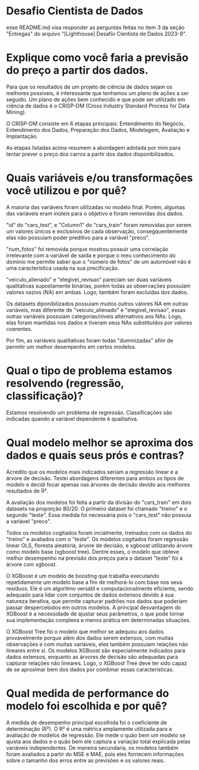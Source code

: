 # Desafio Cientista de Dados
esse README.md visa responder as perguntas feitas no item 3 da seção "Entregas" do arquivo "[Lighthouse] Desafio Cientista de Dados 2023-9".

# Explique como você faria a previsão do preço a partir dos dados.
Para que os resultados de um projeto de ciência de dados sejam os melhores possíveis, é interessante que tenhamos um plano de ações a ser seguido. Um plano de ações bem conhecido e que pode ser utilizado em ciência de dados é o CRISP-DM (Cross Industry Standard Process for Data Mining). 

O CRISP-DM consiste em 6 etapas principais: Entendimento do Negócio, Entendimento dos Dados, Preparação dos Dados, Modelagem, Avaliação e Implantação. 

As etapas listadas acima resumem a abordagem adotada por mim para tentar prever o preço dos carros a partir dos dados disponibilizados.

# Quais variáveis e/ou transformações você utilizou e por quê?
A maioria das variáveis foram utilizadas no modelo final. Porém, algumas das variáveis eram inúteis para o objetivo e foram removidas dos dados.

"id" do "cars_test", e "Column1" do "cars_train" foram removidas por serem um valores únicos e exclusivos de cada observação, consegquentemente elas não possuiam poder preditivo para a variável "preco".

"num_fotos" foi removida porque mostrou possuir uma correlação irrelevante com a variável de saída e porque o meu conhecimento do domínio me permite saber que o "número de fotos" de um automóvel não é uma característica usada na sua precificação.

"veiculo_alienado" e "elegivel_revisao" pareciam ser duas variáveis qualitativas supostamente binárias, porém todas as observações possuíam valores vazios (NA) em ambas. Logo, também foram excluídas dos dados.

Os datasets diponibilizados possuiam muitos outros valores NA em outras variáveis, mas diferente de "veiculo_alienado" e "elegivel_revisao", essas outras variáveis possuíam categorias/níveis alternativos aos NAs. Logo, elas foram mantidas nos dados e tiveram seus NAs substituídos por valores coerentes.

Por fim, as variáveis qualitativas foram todas "dummizadas" afim de permitir um melhor desempenho em certos modelos.

# Qual o tipo de problema estamos resolvendo (regressão, classificação)?
Estamos resolvendo um problema de regressão. Classificações são indicadas quando a variável dependente é qualitativa.

# Qual modelo melhor se aproxima dos dados e quais seus prós e contras?
Acredito que os modelos mais indicados seriam a regressão linear e a árvore de decisão. Testei abordagens diferentes para ambos os tipos de modelo e decidi focar apenas nas árvores de decisão devido aos melhores resultados de R².

A avaliação dos modelos foi feita a partir da divisão do "cars_train" em dois datasets na proporção 80/20. O primeiro dataset foi chamado "treino" e o segundo "teste". Essa medida foi necessária pois o "cars_test" não possuia a variável "preco".

Todos os modelos cogitados foram incialmente, treinados com os dados do "treino" e avaliados com o "teste". Os modelos cogitados foram regressão linear OLS, floresta aleatória, árvore de decisão, e xgboost utilizando árvore como modelo base (xgboost tree).
Dentre esses, o modelo que obteve melhor desempenho na previsão dos preços para o dataset "teste" foi a árvore com xgboost. 

O XGBoost é um modelo de boosting que trabalha executando repetidamente um modelo base a fim de melhorá-lo com base nos seus resíduos. Ele é um algoritmo versátil e computacionalmente eficiente, sendo adequado para lidar com conjuntos de dados extensos devido à sua natureza iterativa, que permite capturar padrões nos dados que poderiam passar despercebidos em outros modelos. A principal desvantagem do XGBoost é a necessidade de ajustar seus parâmetros, o que pode tornar sua implementação complexa e menos prática em determinadas situações.

O XGBoost Tree foi o modelo que melhor se adequou aos dados provavelmente porque além dos dados serem extensos, com muitas observações e com muitas variáveis, eles também possuiam relações não lineares entre si. Os modelos XGBoost são especialmente indicados para dados extensos, enquanto as árvores de decisão são adequadas para capturar relações não lineares. Logo, o XGBoost Tree deve ter sido capaz de se aproximar bem dos dados por combinar essas características.

# Qual medida de performance do modelo foi escolhida e por quê?
A medida de desempenho principal escolhida foi o coeficiente de determinação (R²). O R² é uma métrica amplamente utilizada para a avaliação de modelos de regressão. Ele mede o quão bem um modelo se ajusta aos dados e o quão bem ele captura a variação total explicada pelas variáveis independentes.
De maneira secundaria, os modelos também foram avaliados a partir do MSE e MAE, pois eles fornecem informações sobre o tamanho dos erros entre as previsões e os valores reais.

